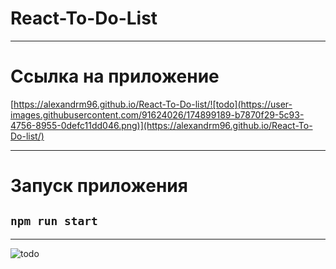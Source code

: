 
# React-To-Do-List
____________________________________________________________________________________________________
# Ссылка на приложение
[https://alexandrm96.github.io/React-To-Do-list/![todo](https://user-images.githubusercontent.com/91624026/174899189-b7870f29-5c93-4756-8955-0defc11dd046.png)](https://alexandrm96.github.io/React-To-Do-list/)

____________________________________________________________________________________________________
# Запуск приложения

## `npm run start`
____________________________________________________________________________________________________
![todo](https://user-images.githubusercontent.com/91624026/174899220-156525f0-bbf5-459e-a861-dfe7d42772e0.png)
